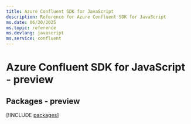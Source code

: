 ```yaml
---
title: Azure Confluent SDK for JavaScript
description: Reference for Azure Confluent SDK for JavaScript
ms.date: 06/20/2025
ms.topic: reference
ms.devlang: javascript
ms.service: confluent
---
```

# Azure Confluent SDK for JavaScript - preview
## Packages - preview
[!INCLUDE [packages](confluent-index.md)]